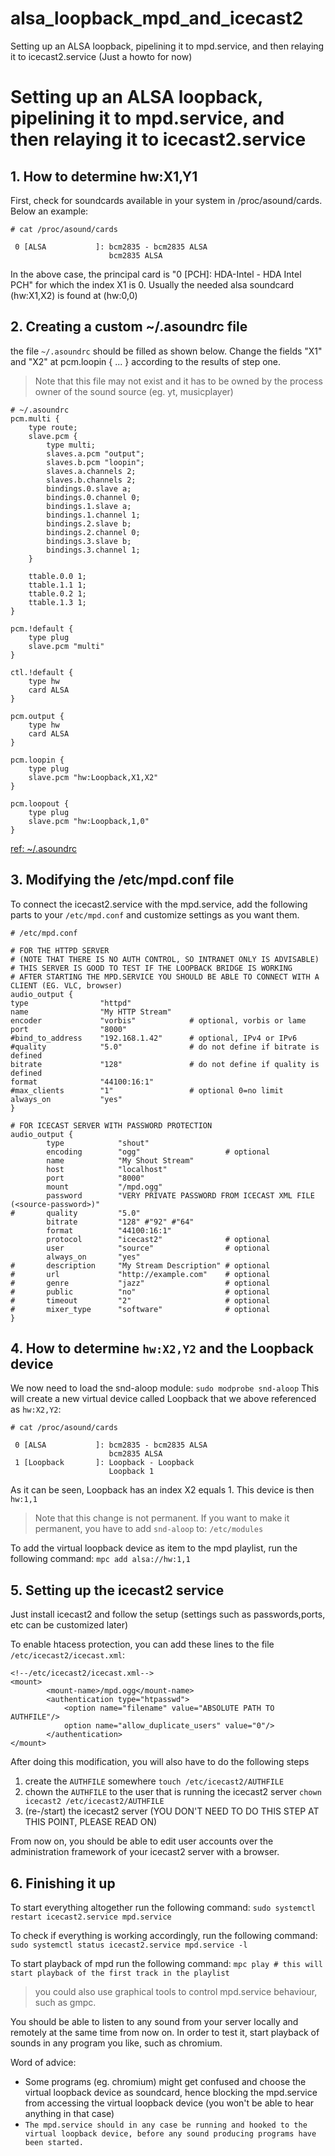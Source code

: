 # alsa_loopback_mpd_and_icecast2
Setting up an ALSA loopback, pipelining it to mpd.service, and then relaying it to icecast2.service (Just a howto for now)


# Setting up an ALSA loopback, pipelining it to mpd.service, and then relaying it to icecast2.service

## 1. How to determine hw:X1,Y1

First, check for soundcards available in your system in /proc/asound/cards. 
Below an example:
```
# cat /proc/asound/cards

 0 [ALSA           ]: bcm2835 - bcm2835 ALSA
                      bcm2835 ALSA
```

In the above case, the principal card is "0 [PCH]: HDA-Intel - HDA Intel PCH" for which the index X1 is 0. 
Usually the needed alsa soundcard (hw:X1,X2) is found at (hw:0,0)

## 2. Creating a custom ~/.asoundrc file
the file ```~/.asoundrc``` should be filled as shown below. 
Change the fields "X1" and "X2" at pcm.loopin { ... } according to the results of step one. 

> Note that this file may not exist and it has to be owned by the process owner of the sound source (eg. yt, musicplayer)

```
# ~/.asoundrc
pcm.multi {
    type route;
    slave.pcm {
        type multi;
        slaves.a.pcm "output";
        slaves.b.pcm "loopin";
        slaves.a.channels 2;
        slaves.b.channels 2;
        bindings.0.slave a;
        bindings.0.channel 0;
        bindings.1.slave a;
        bindings.1.channel 1;
        bindings.2.slave b;
        bindings.2.channel 0;
        bindings.3.slave b;
        bindings.3.channel 1;
    }

    ttable.0.0 1;
    ttable.1.1 1;
    ttable.0.2 1;
    ttable.1.3 1;
}

pcm.!default {
    type plug
    slave.pcm "multi"
}

ctl.!default {
    type hw
    card ALSA
} 

pcm.output {
    type hw
    card ALSA
}

pcm.loopin {
    type plug
    slave.pcm "hw:Loopback,X1,X2"
}

pcm.loopout {
    type plug
    slave.pcm "hw:Loopback,1,0"
}
```
[ref: ~/.asoundrc](https://raspberrypi.stackexchange.com/a/57801)

## 3. Modifying the /etc/mpd.conf file

To connect the icecast2.service with the mpd.service, add the following parts to your ```/etc/mpd.conf``` and customize settings as you want them.

```
# /etc/mpd.conf

# FOR THE HTTPD SERVER 
# (NOTE THAT THERE IS NO AUTH CONTROL, SO INTRANET ONLY IS ADVISABLE)
# THIS SERVER IS GOOD TO TEST IF THE LOOPBACK BRIDGE IS WORKING
# AFTER STARTING THE MPD.SERVICE YOU SHOULD BE ABLE TO CONNECT WITH A CLIENT (EG. VLC, browser)
audio_output {
type                "httpd"
name                "My HTTP Stream"
encoder             "vorbis"            # optional, vorbis or lame
port                "8000"
#bind_to_address    "192.168.1.42"      # optional, IPv4 or IPv6
#quality            "5.0"               # do not define if bitrate is defined
bitrate             "128"               # do not define if quality is defined
format              "44100:16:1"
#max_clients        "1"                 # optional 0=no limit
always_on           "yes"
}

# FOR ICECAST SERVER WITH PASSWORD PROTECTION
audio_output {
        type            "shout"
        encoding        "ogg"                   # optional
        name            "My Shout Stream"
        host            "localhost"
        port            "8000"
        mount           "/mpd.ogg"
        password        "VERY PRIVATE PASSWORD FROM ICECAST XML FILE (<source-password>)"
#       quality         "5.0"
        bitrate         "128" #"92" #"64"
        format          "44100:16:1"
        protocol        "icecast2"              # optional
        user            "source"                # optional
        always_on       "yes"
#       description     "My Stream Description" # optional
#       url             "http://example.com"    # optional
#       genre           "jazz"                  # optional
#       public          "no"                    # optional
#       timeout         "2"                     # optional
#       mixer_type      "software"              # optional
}

```

## 4. How to determine ```hw:X2,Y2``` and the Loopback device

We now need to load the snd-aloop module:
```sudo modprobe snd-aloop```
This will create a new virtual device called Loopback that we above referenced as ```hw:X2,Y2```:

```
# cat /proc/asound/cards

 0 [ALSA           ]: bcm2835 - bcm2835 ALSA
                      bcm2835 ALSA
 1 [Loopback       ]: Loopback - Loopback
                      Loopback 1
```

As it can be seen, Loopback has an index X2 equals 1. 
This device is then ```hw:1,1```

>Note that this change is not permanent.
>If you want to make it permanent, you have to add ```snd-aloop``` to:
>```/etc/modules```

To add the virtual loopback device as item to the mpd playlist, run the following command:
```mpc add alsa://hw:1,1```

## 5. Setting up the icecast2 service

Just install icecast2 and follow the setup (settings such as passwords,ports, etc can be customized later)

To enable htacess protection, you can add these lines to the file ```/etc/icecast2/icecast.xml```: 

```
<!--/etc/icecast2/icecast.xml-->
<mount>
        <mount-name>/mpd.ogg</mount-name>
        <authentication type="htpasswd">
            <option name="filename" value="ABSOLUTE PATH TO AUTHFILE"/>
            option name="allow_duplicate_users" value="0"/>
        </authentication>
</mount>
```

After doing this modification, you will also have to do the following steps
1. create the ```AUTHFILE``` somewhere
```touch /etc/icecast2/AUTHFILE```
2. chown the ```AUTHFILE``` to the user that is running the icecast2 server
```chown icecast2 /etc/icecast2/AUTHFILE```
3. (re-/start) the icecast2 server (YOU DON'T NEED TO DO THIS STEP AT THIS POINT, PLEASE READ ON)

From now on, you should be able to edit user accounts over the administration framework of your icecast2 server with a browser.

## 6. Finishing it up

To start everything altogether run the following command:
```sudo systemctl restart icecast2.service mpd.service```

To check if everything is working accordingly, run the following command:
```sudo systemctl status icecast2.service mpd.service -l```

To start playback of mpd run the following command:
```mpc play # this will start playback of the first track in the playlist```

> you could also use graphical tools to control mpd.service behaviour, such as gmpc.

You should be able to listen to any sound from your server locally and remotely at the same time from now on.
In order to test it, start playback of sounds in any program you like, such as chromium. 

Word of advice:
- Some programs (eg. chromium) might get confused and choose the virtual loopback device as soundcard, hence blocking the mpd.service from accessing the virtual loopback device (you won't be able to hear anything in that case)
- ```The mpd.service should in any case be running and hooked to the virtual loopback device, before any sound producing programs have been started.```
